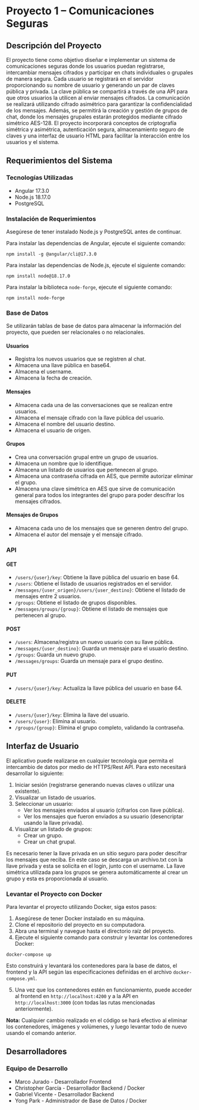 # Proyecto 1 – Comunicaciones Seguras

## Descripción del Proyecto
El proyecto tiene como objetivo diseñar e implementar un sistema de comunicaciones seguras donde los usuarios puedan registrarse, intercambiar mensajes cifrados y participar en chats individuales o grupales de manera segura. Cada usuario se registrará en el servidor proporcionando su nombre de usuario y generando un par de claves pública y privada. La clave pública se compartirá a través de una API para que otros usuarios la utilicen al enviar mensajes cifrados. La comunicación se realizará utilizando cifrado asimétrico para garantizar la confidencialidad de los mensajes. Además, se permitirá la creación y gestión de grupos de chat, donde los mensajes grupales estarán protegidos mediante cifrado simétrico AES-128. El proyecto incorporará conceptos de criptografía simétrica y asimétrica, autenticación segura, almacenamiento seguro de claves y una interfaz de usuario HTML para facilitar la interacción entre los usuarios y el sistema.

## Requerimientos del Sistema
### Tecnologías Utilizadas
- Angular 17.3.0
- Node.js 18.17.0
- PostgreSQL

### Instalación de Requerimientos
Asegúrese de tener instalado Node.js y PostgreSQL antes de continuar.

Para instalar las dependencias de Angular, ejecute el siguiente comando:
```
npm install -g @angular/cli@17.3.0
```
Para instalar las dependencias de Node.js, ejecute el siguiente comando:
```
npm install node@18.17.0
```
Para instalar la biblioteca `node-forge`, ejecute el siguiente comando:
```
npm install node-forge
```

### Base de Datos
Se utilizarán tablas de base de datos para almacenar la información del proyecto, que pueden ser relacionales o no relacionales.

#### Usuarios
- Registra los nuevos usuarios que se registren al chat.
- Almacena una llave pública en base64.
- Almacena el username.
- Almacena la fecha de creación.

#### Mensajes
- Almacena cada una de las conversaciones que se realizan entre usuarios.
- Almacena el mensaje cifrado con la llave pública del usuario.
- Almacena el nombre del usuario destino.
- Almacena el usuario de origen.

#### Grupos
- Crea una conversación grupal entre un grupo de usuarios.
- Almacena un nombre que lo identifique.
- Almacena un listado de usuarios que pertenecen al grupo.
- Almacena una contraseña cifrada en AES, que permite autorizar eliminar el grupo.
- Almacena una clave simétrica en AES que sirve de comunicación general para todos los integrantes del grupo para poder descifrar los mensajes cifrados.

#### Mensajes de Grupos
- Almacena cada uno de los mensajes que se generen dentro del grupo.
- Almacena el autor del mensaje y el mensaje cifrado.

### API
#### GET
- `/users/{user}/key`: Obtiene la llave pública del usuario en base 64.
- `/users`: Obtiene el listado de usuarios registrados en el servidor.
- `/messages/{user_origen}/users/{user_destino}`: Obtiene el listado de mensajes entre 2 usuarios.
- `/groups`: Obtiene el listado de grupos disponibles.
- `/messages/groups/{group}`: Obtiene el listado de mensajes que pertenecen al grupo.

#### POST
- `/users`: Almacena/registra un nuevo usuario con su llave pública.
- `/messages/{user_destino}`: Guarda un mensaje para el usuario destino.
- `/groups`: Guarda un nuevo grupo.
- `/messages/groups`: Guarda un mensaje para el grupo destino.

#### PUT
- `/users/{user}/key`: Actualiza la llave pública del usuario en base 64.

#### DELETE
- `/users/{user}/key`: Elimina la llave del usuario.
- `/users/{user}`: Elimina al usuario.
- `/groups/{group}`: Elimina el grupo completo, validando la contraseña.

## Interfaz de Usuario
El aplicativo puede realizarse en cualquier tecnología que permita el intercambio de datos por medio de HTTPS/Rest API. Para esto necesitará desarrollar lo siguiente:

1. Iniciar sesión (registrarse generando nuevas claves o utilizar una existente).
2. Visualizar un listado de usuarios.
3. Seleccionar un usuario:
   - Ver los mensajes enviados al usuario (cifrarlos con llave pública).
   - Ver los mensajes que fueron enviados a su usuario (desencriptar usando la llave privada).
4. Visualizar un listado de grupos:
   - Crear un grupo.
   - Crear un chat grupal.

Es necesario tener la llave privada en un sitio seguro para poder descifrar los mensajes que reciba. En este caso se descarga un archivo.txt con la llave privada y esta se solicita en el login, junto con el username. La llave simétrica utilizada para los grupos se genera automáticamente al crear un grupo y esta es proporcionada al usuario.

### Levantar el Proyecto con Docker
Para levantar el proyecto utilizando Docker, siga estos pasos:

1. Asegúrese de tener Docker instalado en su máquina.
2. Clone el repositorio del proyecto en su computadora.
3. Abra una terminal y navegue hasta el directorio raíz del proyecto.
4. Ejecute el siguiente comando para construir y levantar los contenedores Docker:
```
docker-compose up
```
Esto construirá y levantará los contenedores para la base de datos, el frontend y la API según las especificaciones definidas en el archivo `docker-compose.yml`.

5. Una vez que los contenedores estén en funcionamiento, puede acceder al frontend en `http://localhost:4200` y a la API en `http://localhost:3000` (con todas las rutas mencionadas anteriormente).

**Nota:** Cualquier cambio realizado en el código se hará efectivo al eliminar los contenedores, imágenes y volúmenes, y luego levantar todo de nuevo usando el comando anterior.

## Desarrolladores
### Equipo de Desarrollo
- Marco Jurado - Desarrollador Frontend
- Christopher García - Desarrollador Backend / Docker
- Gabriel Vicente - Desarrollador Backend
- Yong Park - Administrador de Base de Datos / Docker

